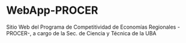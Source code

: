 # WebApp-PROCER
Sitio Web del Programa de Competitividad de Economías Regionales -PROCER-, a cargo de la Sec. de Ciencia y Técnica de la UBA
